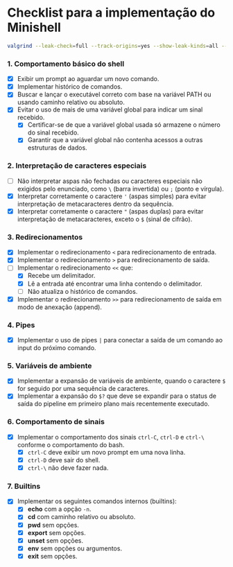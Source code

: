 # Checklist para a implementação do Minishell

```sh
valgrind --leak-check=full --track-origins=yes --show-leak-kinds=all --suppressions=leaks.supp -q -s ./minishell
```

### 1. **Comportamento básico do shell**
- [x] Exibir um prompt ao aguardar um novo comando.
- [x] Implementar histórico de comandos.
- [x] Buscar e lançar o executável correto com base na variável PATH ou usando caminho relativo ou absoluto.
- [x] Evitar o uso de mais de uma variável global para indicar um sinal recebido.
  - [x] Certificar-se de que a variável global usada só armazene o número do sinal recebido.
  - [x] Garantir que a variável global não contenha acessos a outras estruturas de dados.

### 2. **Interpretação de caracteres especiais**
- [ ] Não interpretar aspas não fechadas ou caracteres especiais não exigidos pelo enunciado, como `\` (barra invertida) ou `;` (ponto e vírgula).
- [x] Interpretar corretamente o caractere `'` (aspas simples) para evitar interpretação de metacaracteres dentro da sequência.
- [x] Interpretar corretamente o caractere `"` (aspas duplas) para evitar interpretação de metacaracteres, exceto o `$` (sinal de cifrão).

### 3. **Redirecionamentos**
- [x] Implementar o redirecionamento `<` para redirecionamento de entrada.
- [x] Implementar o redirecionamento `>` para redirecionamento de saída.
- [ ] Implementar o redirecionamento `<<` que:
  - [x] Recebe um delimitador.
  - [x] Lê a entrada até encontrar uma linha contendo o delimitador.
  - [ ] Não atualiza o histórico de comandos.
- [x] Implementar o redirecionamento `>>` para redirecionamento de saída em modo de anexação (append).

### 4. **Pipes**
- [x] Implementar o uso de pipes `|` para conectar a saída de um comando ao input do próximo comando.

### 5. **Variáveis de ambiente**
- [x] Implementar a expansão de variáveis de ambiente, quando o caractere `$` for seguido por uma sequência de caracteres.
- [x] Implementar a expansão do ` $? ` que deve se expandir para o status de saída do pipeline em primeiro plano mais recentemente executado.

### 6. **Comportamento de sinais**
- [x] Implementar o comportamento dos sinais `ctrl-C`, `ctrl-D` e `ctrl-\` conforme o comportamento do bash.
  - [x] `ctrl-C` deve exibir um novo prompt em uma nova linha.
  - [x] `ctrl-D` deve sair do shell.
  - [x] `ctrl-\` não deve fazer nada.

### 7. **Builtins**
- [x] Implementar os seguintes comandos internos (builtins):
  - [x] **echo** com a opção `-n`.
  - [x] **cd** com caminho relativo ou absoluto.
  - [x] **pwd** sem opções.
  - [x] **export** sem opções.
  - [x] **unset** sem opções.
  - [x] **env** sem opções ou argumentos.
  - [x] **exit** sem opções.

